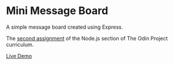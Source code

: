 # Mini Message Board

A simple message board created using Express.

The [second assignment](https://www.theodinproject.com/lessons/nodejs-mini-message-board) of the Node.js section of The Odin Project curriculum.

[Live Demo](https://nameless-ravine-82581.herokuapp.com/)
